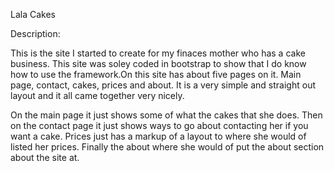Lala Cakes

Description:

This is the site I started to create for my finaces mother who has a cake business. This site was soley coded in bootstrap to show that I do know how to use the framework.On this site has about five pages on it. Main page, contact, cakes, prices and about. It is a very simple and straight out layout and it all came together very nicely. 

On the main page it just shows some of what the cakes that she does. Then on the contact page it just shows ways to go about contacting her if you want a cake. Prices just has a 
markup of a layout to where she would of listed her prices. Finally the about where she would of put the about section about the site at.
